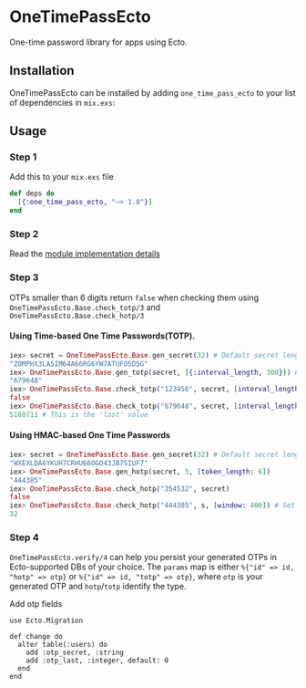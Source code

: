 # OneTimePassEcto

One-time password library for apps using Ecto.

## Installation

OneTimePassEcto can be installed by adding `one_time_pass_ecto` to your
list of dependencies in `mix.exs`:

## Usage

### Step 1
Add this to your `mix.exs` file

```elixir
def deps do
  [{:one_time_pass_ecto, "~> 1.0"}]
end
```

### Step 2
Read the [module implementation details](https://hexdocs.pm/one_time_pass_ecto/OneTimePassEcto.html#module-implementation-details)

### Step 3

OTPs smaller than 6 digits return `false` when checking them using `OneTimePassEcto.Base.check_totp/3` and ``OneTimePassEcto.Base.check_hotp/3``

#### Using Time-based One Time Passwords(TOTP).

```elixir
iex> secret = OneTimePassEcto.Base.gen_secret(32) # Default secret length is 16
"ZOMPHX3LA5IM64A66RG6YW7ATUFO5D5G"
iex> OneTimePassEcto.Base.gen_totp(secret, [{:interval_length, 300}]) # The library generates 6 digit OTP
"679648"
iex> OneTimePassEcto.Base.check_totp("123456", secret, [interval_length: 300]) # Testing a wrong OTP
false
iex> OneTimePassEcto.Base.check_totp("679648", secret, [interval_length: 300]) # You can pass token_length in the keyword list. 6 is its default value
5160711 # This is the 'last' value
```

#### Using HMAC-based One Time Passwords

```elixir
iex> secret = OneTimePassEcto.Base.gen_secret(32) # Default secret length is 16
"WXEXLDA6YKUH7CRHU66OGO43JB7SIUF7"
iex> OneTimePassEcto.Base.gen_hotp(secret, 5, [token_length: 6])
"444385"
iex> OneTimePassEcto.Base.check_hotp("354532", secret)
false
iex> OneTimePassEcto.Base.check_hotp("444385", s, [window: 400]) # Set the 'window' in keyword list otherwise you may receive false even with correct OTP
32
```

### Step 4
`OneTimePassEcto.verify/4` can help you persist your generated OTPs in Ecto-supported DBs of your choice. The `params` map is either `%{"id" => id, "hotp" => otp}` or `%{"id" => id, "totp" => otp}`, where `otp` is your generated OTP and `hotp`/`totp` identify the type.

Add otp fields

```
use Ecto.Migration

def change do
  alter table(:users) do
    add :otp_secret, :string
    add :otp_last, :integer, default: 0
  end
end
```

